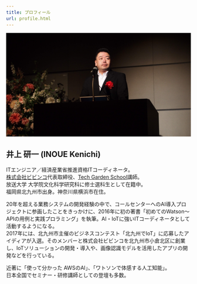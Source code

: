 ```yaml
---
title: プロフィール
url: profile.html
---
```


![IMG_0089](assets/IMG_0089.jpg)

## 井上 研一 (INOUE Kenichi)

ITエンジニア／経済産業省推進資格ITコーディネータ。  
[株式会社ビビンコ](https://vivinko.com)代表取締役、[Tech Garden School](https://techgardenschool.com)講師。  
放送大学 大学院文化科学研究科に修士選科生として在籍中。  
福岡県北九州市出身。神奈川県横浜市在住。

20年を超える業務システムの開発経験の中で、コールセンターへのAI導入プロジェクトに参画したことをきっかけに、2016年に初の著書「初めてのWatson～APIの用例と実践プロラミング」を執筆。AI・IoTに強いITコーディネータとして活動するようになる。  
2017年には、北九州市主催のビジネスコンテスト「北九州でIoT」に応募したアイディアが入選。そのメンバーと株式会社ビビンコを北九州市小倉北区に創業し、IoTソリューションの開発・導入や、画像認識モデルを活用したアプリの開発などを行っている。

近著に「使って分かった AWSのAI」、「ワトソンで体感する人工知能」。  
日本全国でセミナー・研修講師としての登壇も多数。
